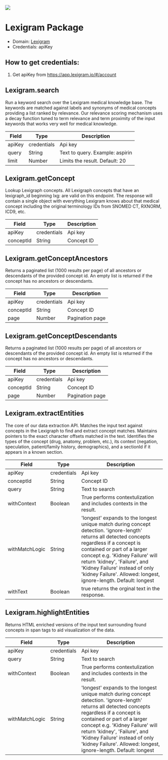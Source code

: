 [![](https://scdn.rapidapi.com/RapidAPI_banner.png)](https://rapidapi.com/package/Lexigram/functions?utm_source=RapidAPIGitHub_LexigramFunctions&utm_medium=button&utm_content=RapidAPI_GitHub)
# Lexigram Package

* Domain: [Lexigram](http://www.lexigram.io/)
* Credentials: apiKey

## How to get credentials: 
1. Get apiKey from https://app.lexigram.io/#/account 
 
## Lexigram.search
Run a keyword search over the Lexigram medical knowledge base. The keywords are matched against labels and synonyms of medical concepts providing a list ranked by relevance. Our relevance scoring mechanism uses a decay function tuned to term relevance and term proximity of the input keywords that works very well for medical knowledge.

| Field | Type  | Description
|-------|-------|----------
| apiKey| credentials| Api key
| query | String| Text to query. Example: aspirin
| limit | Number| Limits the result. Default: 20

## Lexigram.getConcept
Lookup Lexigraph concepts. All Lexigraph concepts that have an lexigraph_id beginning lxg: are valid on this endpoint. The response will contain a single object with everything Lexigram knows about that medical concept including the original terminology IDs from SNOMED CT, RXNORM, ICD9, etc.

| Field    | Type  | Description
|----------|-------|----------
| apiKey   | credentials| Api key
| conceptId| String| Concept ID

## Lexigram.getConceptAncestors
Returns a paginated list (1000 results per page) of all ancestors or descendants of the provided concept id. An empty list is returned if the concept has no ancestors or descendants.

| Field    | Type  | Description
|----------|-------|----------
| apiKey   | credentials| Api key
| conceptId| String| Concept ID
| page     | Number| Pagination page

## Lexigram.getConceptDescendants
Returns a paginated list (1000 results per page) of all ancestors or descendants of the provided concept id. An empty list is returned if the concept has no ancestors or descendants.

| Field    | Type  | Description
|----------|-------|----------
| apiKey   | credentials| Api key
| conceptId| String| Concept ID
| page     | Number| Pagination page

## Lexigram.extractEntities
The core of our data extraction API. Matches the input text against concepts in the Lexigraph to find and extract concept matches. Maintains pointers to the exact character offsets matched in the text. Identifies the types of the concept (drug, anatomy, problem, etc.), its context (negation, speculation, patient/family history, demographics), and a sectionId if it appears in a known section.

| Field         | Type   | Description
|---------------|--------|----------
| apiKey        | credentials | Api key
| conceptId     | String | Concept ID
| query         | String | Text to search
| withContext   | Boolean| True performs contextulization and includes contexts in the result.
| withMatchLogic| String | 'longest' expands to the longest unique match during concept detection. 'ignore-length' returns all detected concepts regardless if a concept is contained or part of a larger concept e.g. 'Kidney Failure' will return 'kidney', 'Failure', and 'Kidney Failure' instead of only 'kidney Failure'. Allowed: longest, ignore-length. Default: longest
| withText      | Boolean| true returns the orginal text in the response.

## Lexigram.highlightEntities
Returns HTML enriched versions of the input text surrounding found concepts in span tags to aid visualization of the data.

| Field         | Type   | Description
|---------------|--------|----------
| apiKey        | credentials | Api key
| query         | String | Text to search
| withContext   | Boolean| True performs contextulization and includes contexts in the result.
| withMatchLogic| String | 'longest' expands to the longest unique match during concept detection. 'ignore-length' returns all detected concepts regardless if a concept is contained or part of a larger concept e.g. 'Kidney Failure' will return 'kidney', 'Failure', and 'Kidney Failure' instead of only 'kidney Failure'. Allowed: longest, ignore-length. Default: longest

